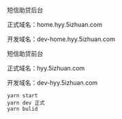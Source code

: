 短信助贷后台

正式域名：home.hyy.5izhuan.com

开发域名：dev-home.hyy.5izhuan.com


短信助贷前台

正式域名：hyy.5izhuan.com

开发域名：dev-hyy.5izhuan.com
````
yarn start
yarn dev 正式
yarn bulid 
````
